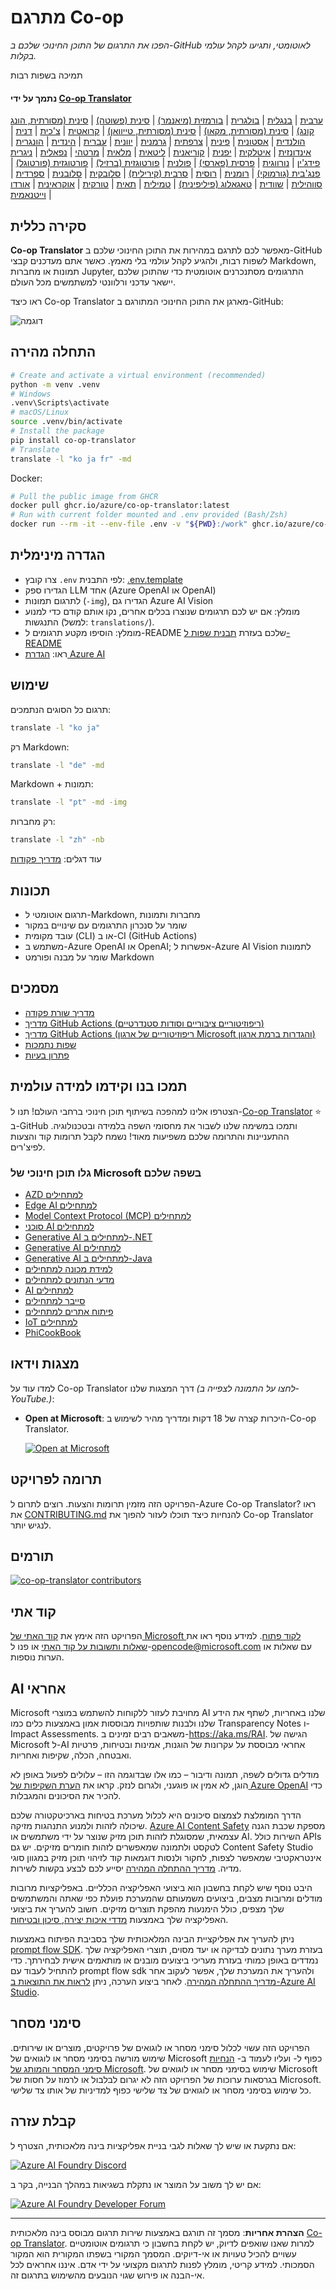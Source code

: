 <!--
CO_OP_TRANSLATOR_METADATA:
{
  "original_hash": "7593c1fad8734e4050b60fc3da614aa5",
  "translation_date": "2025-10-22T13:56:55+00:00",
  "source_file": "README.md",
  "language_code": "he"
}
-->
# מתרגם Co-op

_הפכו את התרגום של התוכן החינוכי שלכם ב-GitHub לאוטומטי, ותגיעו לקהל עולמי בקלות._

תמיכה בשפות רבות

#### נתמך על ידי <a href="https://github.com/Azure/Co-op-Translator">Co-op Translator</a>

<!-- CO-OP TRANSLATOR LANGUAGES TABLE START -->
<a href="./translations/ar/README.md">ערבית</a> | <a href="./translations/bn/README.md">בנגלית</a> | <a href="./translations/bg/README.md">בולגרית</a> | <a href="./translations/my/README.md">בורמזית (מיאנמר)</a> | <a href="./translations/zh/README.md">סינית (פשוטה)</a> | <a href="./translations/hk/README.md">סינית (מסורתית, הונג קונג)</a> | <a href="./translations/mo/README.md">סינית (מסורתית, מקאו)</a> | <a href="./translations/tw/README.md">סינית (מסורתית, טייוואן)</a> | <a href="./translations/hr/README.md">קרואטית</a> | <a href="./translations/cs/README.md">צ'כית</a> | <a href="./translations/da/README.md">דנית</a> | <a href="./translations/nl/README.md">הולנדית</a> | <a href="./translations/et/README.md">אסטונית</a> | <a href="./translations/fi/README.md">פינית</a> | <a href="./translations/fr/README.md">צרפתית</a> | <a href="./translations/de/README.md">גרמנית</a> | <a href="./translations/el/README.md">יוונית</a> | <a href="./translations/he/README.md">עברית</a> | <a href="./translations/hi/README.md">הינדית</a> | <a href="./translations/hu/README.md">הונגרית</a> | <a href="./translations/id/README.md">אינדונזית</a> | <a href="./translations/it/README.md">איטלקית</a> | <a href="./translations/ja/README.md">יפנית</a> | <a href="./translations/ko/README.md">קוריאנית</a> | <a href="./translations/lt/README.md">ליטאית</a> | <a href="./translations/ms/README.md">מלאית</a> | <a href="./translations/mr/README.md">מרטהי</a> | <a href="./translations/ne/README.md">נפאלית</a> | <a href="./translations/pcm/README.md">ניגרית פידג'ין</a> | <a href="./translations/no/README.md">נורווגית</a> | <a href="./translations/fa/README.md">פרסית (פארסי)</a> | <a href="./translations/pl/README.md">פולנית</a> | <a href="./translations/br/README.md">פורטוגזית (ברזיל)</a> | <a href="./translations/pt/README.md">פורטוגזית (פורטוגל)</a> | <a href="./translations/pa/README.md">פנג'בית (גורמוקי)</a> | <a href="./translations/ro/README.md">רומנית</a> | <a href="./translations/ru/README.md">רוסית</a> | <a href="./translations/sr/README.md">סרבית (קירילית)</a> | <a href="./translations/sk/README.md">סלובקית</a> | <a href="./translations/sl/README.md">סלובנית</a> | <a href="./translations/es/README.md">ספרדית</a> | <a href="./translations/sw/README.md">סווהילית</a> | <a href="./translations/sv/README.md">שוודית</a> | <a href="./translations/tl/README.md">טאגאלוג (פיליפינית)</a> | <a href="./translations/ta/README.md">טמילית</a> | <a href="./translations/th/README.md">תאית</a> | <a href="./translations/tr/README.md">טורקית</a> | <a href="./translations/uk/README.md">אוקראינית</a> | <a href="./translations/ur/README.md">אורדו</a> | <a href="./translations/vi/README.md">וייטנאמית</a>
<!-- CO-OP TRANSLATOR LANGUAGES TABLE END -->

## סקירה כללית

**Co-op Translator** מאפשר לכם לתרגם במהירות את התוכן החינוכי שלכם ב-GitHub לשפות רבות, ולהגיע לקהל עולמי בלי מאמץ. כאשר אתם מעדכנים קבצי Markdown, תמונות או מחברות Jupyter, התרגומים מסתנכרנים אוטומטית כדי שהתוכן שלכם יישאר עדכני ורלוונטי למשתמשים מכל העולם.

ראו כיצד Co-op Translator מארגן את התוכן החינוכי המתורגם ב-GitHub:

![דוגמה](../../translated_images/translation-ex.0c8aa6a7ee0aad2b35cddcc110c719baf0afc640e8c5a45540e6c166b9907d91.he.png)

## התחלה מהירה

```bash
# Create and activate a virtual environment (recommended)
python -m venv .venv
# Windows
.venv\Scripts\activate
# macOS/Linux
source .venv/bin/activate
# Install the package
pip install co-op-translator
# Translate
translate -l "ko ja fr" -md
```

Docker:

```bash
# Pull the public image from GHCR
docker pull ghcr.io/azure/co-op-translator:latest
# Run with current folder mounted and .env provided (Bash/Zsh)
docker run --rm -it --env-file .env -v "${PWD}:/work" ghcr.io/azure/co-op-translator:latest -l "ko ja fr" -md
```

## הגדרה מינימלית

- צרו קובץ `.env` לפי התבנית: [.env.template](../../.env.template)
- הגדירו ספק LLM אחד (Azure OpenAI או OpenAI)
- לתרגום תמונות (`-img`), הגדירו גם Azure AI Vision
- מומלץ: אם יש לכם תרגומים שנוצרו בכלים אחרים, נקו אותם קודם כדי למנוע התנגשות (למשל: `translations/`).
- מומלץ: הוסיפו מקטע תרגומים ל-README שלכם בעזרת [תבנית שפות ל-README](./README_languages_template.md)
- ראו: [הגדרת Azure AI](./getting_started/set-up-azure-ai.md)

## שימוש

תרגום כל הסוגים הנתמכים:

```bash
translate -l "ko ja"
```

רק Markdown:

```bash
translate -l "de" -md
```

Markdown + תמונות:

```bash
translate -l "pt" -md -img
```

רק מחברות:

```bash
translate -l "zh" -nb
```

עוד דגלים: [מדריך פקודות](./getting_started/command-reference.md)

## תכונות

- תרגום אוטומטי ל-Markdown, מחברות ותמונות
- שומר על סנכרון התרגומים עם שינויים במקור
- עובד מקומית (CLI) או ב-CI (GitHub Actions)
- משתמש ב-Azure OpenAI או OpenAI; אפשרות ל-Azure AI Vision לתמונות
- שומר על מבנה ופורמט Markdown

## מסמכים

- [מדריך שורת פקודה](./getting_started/command-line-guide/command-line-guide.md)
- [מדריך GitHub Actions (ריפוזיטוריים ציבוריים וסודות סטנדרטיים)](./getting_started/github-actions-guide/github-actions-guide-public.md)
- [מדריך GitHub Actions (ריפוזיטוריים של ארגון Microsoft והגדרות ברמת ארגון)](./getting_started/github-actions-guide/github-actions-guide-org.md)
- [שפות נתמכות](./getting_started/supported-languages.md)
- [פתרון בעיות](./getting_started/troubleshooting.md)

## תמכו בנו וקידמו למידה עולמית

הצטרפו אלינו למהפכה בשיתוף תוכן חינוכי ברחבי העולם! תנו ל-<a href="https://github.com/azure/co-op-translator">Co-op Translator</a> ⭐ ב-GitHub ותמכו במשימה שלנו לשבור את מחסומי השפה בלמידה ובטכנולוגיה. ההתעניינות והתרומה שלכם משפיעות מאוד! נשמח לקבל תרומות קוד והצעות לפיצ'רים.

### גלו תוכן חינוכי של Microsoft בשפה שלכם

- <a href="https://github.com/microsoft/AZD-for-beginners">AZD למתחילים</a>
- <a href="https://github.com/microsoft/edgeai-for-beginners">Edge AI למתחילים</a>
- <a href="https://github.com/microsoft/mcp-for-beginners">Model Context Protocol (MCP) למתחילים</a>
- <a href="https://github.com/microsoft/ai-agents-for-beginners">סוכני AI למתחילים</a>
- <a href="https://github.com/microsoft/Generative-AI-for-beginners-dotnet">Generative AI למתחילים ב-.NET</a>
- <a href="https://github.com/microsoft/generative-ai-for-beginners">Generative AI למתחילים</a>
- <a href="https://github.com/microsoft/generative-ai-for-beginners-java">Generative AI למתחילים ב-Java</a>
- <a href="https://aka.ms/ml-beginners">למידת מכונה למתחילים</a>
- <a href="https://aka.ms/datascience-beginners">מדעי הנתונים למתחילים</a>
- <a href="https://aka.ms/ai-beginners">AI למתחילים</a>
- <a href="https://github.com/microsoft/Security-101">סייבר למתחילים</a>
- <a href="https://aka.ms/webdev-beginners">פיתוח אתרים למתחילים</a>
- <a href="https://aka.ms/iot-beginners">IoT למתחילים</a>
- <a href="https://github.com/microsoft/PhiCookBook">PhiCookBook</a>

## מצגות וידאו

למדו עוד על Co-op Translator דרך המצגות שלנו _(לחצו על התמונה לצפייה ב-YouTube.)_:

- **Open at Microsoft**: היכרות קצרה של 18 דקות ומדריך מהיר לשימוש ב-Co-op Translator.

  [![Open at Microsoft](../../translated_images/open-ms-thumbnail.946b356b89bc5f0e33dcebb852f7926b98c33f54c1a49ce01c36ae7f35e2443a.he.jpg)](https://www.youtube.com/watch?v=jX_swfH_KNU)

## תרומה לפרויקט

הפרויקט הזה מזמין תרומות והצעות. רוצים לתרום ל-Azure Co-op Translator? ראו את [CONTRIBUTING.md](./CONTRIBUTING.md) להנחיות כיצד תוכלו לעזור להפוך את Co-op Translator לנגיש יותר.

## תורמים

[![co-op-translator contributors](https://contrib.rocks/image?repo=Azure/co-op-translator)](https://github.com/Azure/co-op-translator/graphs/contributors)

## קוד אתי

הפרויקט הזה אימץ את <a href="https://opensource.microsoft.com/codeofconduct/">קוד האתי של Microsoft לקוד פתוח</a>.
למידע נוסף ראו את <a href="https://opensource.microsoft.com/codeofconduct/faq/">שאלות ותשובות על קוד האתי</a> או
פנו ל-<a href="mailto:opencode@microsoft.com">opencode@microsoft.com</a> עם שאלות או הערות נוספות.

## AI אחראי

Microsoft מחויבת לעזור ללקוחות להשתמש במוצרי AI שלנו באחריות, לשתף את הידע שלנו ולבנות שותפויות מבוססות אמון באמצעות כלים כמו Transparency Notes ו-Impact Assessments. משאבים רבים זמינים ב-<a href="https://aka.ms/RAI">https://aka.ms/RAI</a>.
הגישה של Microsoft ל-AI אחראי מבוססת על עקרונות של הוגנות, אמינות ובטיחות, פרטיות ואבטחה, הכלה, שקיפות ואחריות.

מודלים גדולים לשפה, תמונה ודיבור – כמו אלו שבדוגמה הזו – עלולים לפעול באופן לא הוגן, לא אמין או פוגעני, ולגרום לנזק. קראו את <a href="https://learn.microsoft.com/legal/cognitive-services/openai/transparency-note?tabs=text">הערת השקיפות של Azure OpenAI</a> כדי להכיר את הסיכונים והמגבלות.

הדרך המומלצת לצמצום סיכונים היא לכלול מערכת בטיחות בארכיטקטורה שלכם שיכולה לזהות ולמנוע התנהגות מזיקה. <a href="https://learn.microsoft.com/azure/ai-services/content-safety/overview">Azure AI Content Safety</a> מספקת שכבת הגנה עצמאית, שמסוגלת לזהות תוכן מזיק שנוצר על ידי משתמשים או AI. השירות כולל APIs לטקסט ולתמונה שמאפשרים לזהות חומרים מזיקים. יש גם Content Safety Studio אינטראקטיבי שמאפשר לצפות, לחקור ולנסות דוגמאות קוד לזיהוי תוכן מזיק במגוון סוגי מדיה. <a href="https://learn.microsoft.com/azure/ai-services/content-safety/quickstart-text?tabs=visual-studio%2Clinux&pivots=programming-language-rest">מדריך ההתחלה המהירה</a> יסייע לכם לבצע בקשות לשירות.


היבט נוסף שיש לקחת בחשבון הוא ביצועי האפליקציה הכלליים. באפליקציות מרובות מודלים ומרובות מצבים, ביצועים משמעותם שהמערכת פועלת כפי שאתה והמשתמשים שלך מצפים, כולל הימנעות מהפקת תוצרים מזיקים. חשוב להעריך את ביצועי האפליקציה שלך באמצעות <a href="https://learn.microsoft.com/azure/ai-studio/concepts/evaluation-metrics-built-in">מדדי איכות יצירה, סיכון ובטיחות</a>.

ניתן להעריך את אפליקציית הבינה המלאכותית שלך בסביבת הפיתוח באמצעות <a href="https://microsoft.github.io/promptflow/index.html">prompt flow SDK</a>. בעזרת מערך נתונים לבדיקה או יעד מסוים, תוצרי האפליקציה שלך נמדדים באופן כמותי בעזרת מעריכי ביצועים מובנים או מותאמים אישית לבחירתך. כדי להתחיל לעבוד עם prompt flow sdk ולהעריך את המערכת שלך, אפשר לעקוב אחר <a href="https://learn.microsoft.com/azure/ai-studio/how-to/develop/flow-evaluate-sdk">מדריך ההתחלה המהירה</a>. לאחר ביצוע הערכה, ניתן <a href="https://learn.microsoft.com/azure/ai-studio/how-to/evaluate-flow-results">לראות את התוצאות ב-Azure AI Studio</a>.

## סימני מסחר

הפרויקט הזה עשוי לכלול סימני מסחר או לוגואים של פרויקטים, מוצרים או שירותים. שימוש מורשה בסימני מסחר או לוגואים של Microsoft כפוף ל- ועליו לעמוד ב- <a href="https://www.microsoft.com/en-us/legal/intellectualproperty/trademarks/usage/general">הנחיות סימני המסחר והמותג של Microsoft</a>. שימוש בסימני מסחר או לוגואים של Microsoft בגרסאות ערוכות של הפרויקט הזה לא יגרום לבלבול או לרמוז על חסות של Microsoft. כל שימוש בסימני מסחר או לוגואים של צד שלישי כפוף למדיניות של אותו צד שלישי.

## קבלת עזרה

אם נתקעת או שיש לך שאלות לגבי בניית אפליקציות בינה מלאכותית, הצטרף ל:

<a href="https://aka.ms/foundry/discord"><img src="https://img.shields.io/badge/Discord-Azure_AI_Foundry_Community_Discord-blue?style=for-the-badge&logo=discord&color=5865f2&logoColor=fff" alt="Azure AI Foundry Discord"></a>

אם יש לך משוב על המוצר או נתקלת בשגיאות במהלך הבנייה, בקר ב:

<a href="https://aka.ms/foundry/forum"><img src="https://img.shields.io/badge/GitHub-Azure_AI_Foundry_Developer_Forum-blue?style=for-the-badge&logo=github&color=000000&logoColor=fff" alt="Azure AI Foundry Developer Forum"></a>

---

**הצהרת אחריות**:
מסמך זה תורגם באמצעות שירות תרגום מבוסס בינה מלאכותית [Co-op Translator](https://github.com/Azure/co-op-translator). למרות שאנו שואפים לדיוק, יש לקחת בחשבון כי תרגומים אוטומטיים עשויים להכיל טעויות או אי-דיוקים. המסמך המקורי בשפתו המקורית הוא המקור הסמכותי. למידע קריטי, מומלץ לפנות לתרגום מקצועי על ידי אדם. איננו אחראים לכל אי-הבנה או פירוש שגוי הנובעים מהשימוש בתרגום זה.